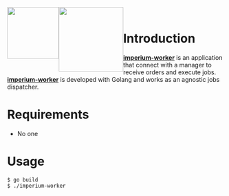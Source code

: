 <img src="http://ioloop.io/_images/hat.jpg" width="120px" style="float: left">
<img src="https://cdn-images-1.medium.com/max/607/0*fyyS1OHEaQ2il8Tg.png" width="150px" style="float: left">
<br>

# Introduction

**[imperium-worker](https://github.com/segurosfalabella/imperio-worker)** is an application that connect with a manager to receive orders and execute jobs. **[imperium-worker](https://github.com/segurosfalabella/imperio-worker)** is developed with Golang and works as an agnostic jobs dispatcher.

# Requirements
 * No one

# Usage
```console
$ go build
$ ./imperium-worker
```